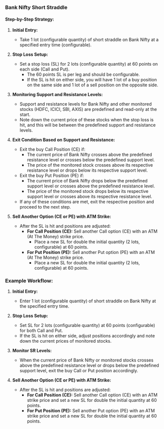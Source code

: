 ### Bank Nifty Short Straddle

#### Step-by-Step Strategy:

1. **Initial Entry:**
   - Take 1 lot (configurable quantity) of short straddle on Bank Nifty at a specified entry time (configurable).

2. **Stop Loss Setup:**
   - Set a stop loss (SL) for 2 lots (configurable quantity) at 60 points on each side (Call and Put).
     - The 60 points SL is per leg and should be configurable.
     - If the SL is hit on either side, you will have 1 lot of a buy position on the same side and 1 lot of a sell position on the opposite side.

3. **Monitoring Support and Resistance Levels:**
   - Support and resistance levels for Bank Nifty and other monitored stocks (HDFC, ICICI, SBI, AXIS) are predefined and read-only at the start.
   - Note down the current price of these stocks when the stop loss is hit, and this will be between the predefined support and resistance levels.

4. **Exit Condition Based on Support and Resistance:**
   - Exit the buy Call Position (CE) if:
     - The current price of Bank Nifty crosses above the predefined resistance level or crosses below the predefined support level.
     - The price of the monitored stock crosses above its respective resistance level or drops below its respective support level.
   - Exit the buy Put Position (PE) if:
     - The current price of Bank Nifty drops below the predefined support level or crosses above the predefined resistance level.
     - The price of the monitored stock drops below its respective support level or crosses above its respective resistance level.
   - If any of these conditions are met, exit the respective position and proceed to the next step.

5. **Sell Another Option (CE or PE) with ATM Strike:**
   - After the SL is hit and positions are adjusted:
     - **For Call Position (CE):** Sell another Call option (CE) with an ATM (At The Money) strike price.
       - Place a new SL for double the initial quantity (2 lots, configurable) at 60 points.
     - **For Put Position (PE):** Sell another Put option (PE) with an ATM (At The Money) strike price.
       - Place a new SL for double the initial quantity (2 lots, configurable) at 60 points.

### Example Workflow:

1. **Initial Entry:**
   - Enter 1 lot (configurable quantity) of short straddle on Bank Nifty at the specified entry time.

2. **Stop Loss Setup:**
   - Set SL for 2 lots (configurable quantity) at 60 points (configurable) for both Call and Put.
   - If the SL is hit on either side, adjust positions accordingly and note down the current prices of monitored stocks.

3. **Monitor SR Levels:**
   - When the current price of Bank Nifty or monitored stocks crosses above the predefined resistance level or drops below the predefined support level, exit the buy Call or Put position accordingly.

4. **Sell Another Option (CE or PE) with ATM Strike:**
   - After the SL is hit and positions are adjusted:
     - **For Call Position (CE):** Sell another Call option (CE) with an ATM strike price and set a new SL for double the initial quantity at 60 points.
     - **For Put Position (PE):** Sell another Put option (PE) with an ATM strike price and set a new SL for double the initial quantity at 60 points.
